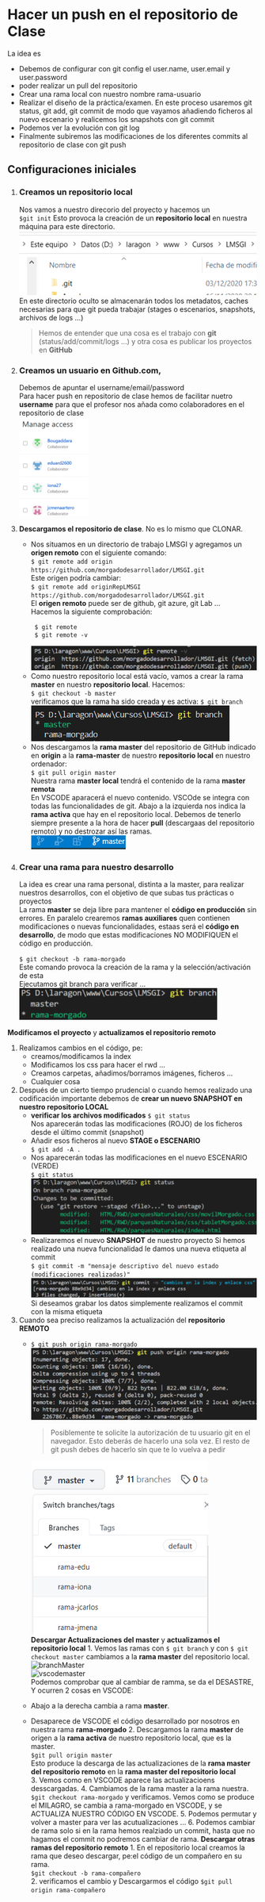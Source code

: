 # Hacer un push en el repositorio de Clase
La idea es 
* Debemos de configurar con git config el user.name, user.email y user.password
* poder realizar un pull del repositorio
* Crear una rama local con nuestro nombre rama-usuario
* Realizar el diseño de la práctica/examen. En este proceso usaremos git status, git add, git commit de modo que vayamos añadiendo ficheros al nuevo escenario y realicemos los snapshots con git commit
* Podemos ver la evolución con git log
* Finalmente subiremos las modificaciones de los diferentes commits al repositorio de clase con git push
## Configuraciones iniciales
1. ### Creamos un repositorio local
   Nos vamos a nuestro direcorio del proyecto y hacemos un  
   `$git init` Esto provoca la creación de un **repositorio local** en nuestra máquina para este directorio.
   ![gitinit](./img/gitinit.png)  
   En este directorio oculto se almacenarán todos los metadatos, caches necesarias para que git pueda trabajar (stages o escenarios, snapshots, archivos de logs ...)  
   > Hemos de entender que una cosa es el trabajo con **git** (status/add/commit/logs ...) y otra cosa es publicar los proyectos en **GitHub**  
2. ### Creamos un **usuario en Github.com**, 
   Debemos de apuntar el username/email/password  
   Para hacer push en repositorio de clase hemos de facilitar nuetro **username** para que el profesor nos añada como colaboradores en el repositorio de clase  
    ![colaboradores](./img/colaboradores.png)
3. **Descargamos el repositorio de clase**. 
   No es lo mismo que CLONAR. 
   * Nos situamos en un directorio de trabajo LMSGI y agregamos un **origen remoto** con el siguiente comando:  
   `$ git remote add origin https://github.com/morgadodesarrollador/LMSGI.git`  
   Este origen podría cambiar:  
   `$ git remote add originRepLMSGI https://github.com/morgadodesarrollador/LMSGI.git`  
   El  **origen remoto** puede ser de github, git azure, git Lab ...   
   Hacemos la siguiente comprobación:  
     ```
      $ git remote  
      $ git remote -v
     ``` 
     ![remote](./img/remote.png)
   * Como nuestro repositorio local está vacío, vamos a crear la rama **master** en nuestro **repositorio local**. Hacemos:  
    `$ git checkout -b master`  
    verificamos que la rama ha sido creada y es activa: 
     `$ git branch`  
      ![remote](./img/brachmaster.png)
   * Nos descargamos la **rama master** del repositorio de GitHub indicado en **origin** a la **rama-master** de nuestro **repositorio local** en nuestro ordenador:  
    `$ git pull origin master`  
    Nuestra rama **master local** tendrá el contenido de la rama **master remota**  
    En VSCODE aparacerá el nuevo contenido. VSCOde se integra con todas las funcionalidades de git. Abajo a la izquierda nos indica la **rama activa** que hay en el repositorio local. Debemos de tenerlo siempre presente a la hora de hacer **pull** (descargaas del repositorio remoto) y no destrozar así las ramas.  
    ![vscodemaster](./img/vscodemaster.png)
5. ### Crear una rama para nuestro desarrollo 
    La idea es crear una rama personal, distinta a la master, para realizar nuestros desarrollos, con el objetivo de que subas tus prácticas o proyectos  
    La rama **master** se deja libre para mantener el **código en producción** sin errores.
    En paralelo crearemos **ramas auxiliares** quen contienen modificaciones o nuevas funcionalidades, estaas será el **código en desarrollo**, de modo que estas modificaciones NO MODIFIQUEN el código en producción.  
   
    `$ git checkout -b rama-morgado`  
    Este comando provoca la creación de la rama y la selección/activación de esta  
    Ejecutamos git branch para verificar ...  
    ![brach](./img/branh.png)  

**Modificamos el proyecto** y **actualizamos el repositorio remoto** 
   1. Realizamos cambios en el código, pe:
      * creamos/modificamos la index
      * Modificamos los css para hacer el rwd ...
      * Creamos carpetas, añadimos/borramos imágenes, ficheros ...
      * Cualquier cosa
   2. Después de un cierto tiempo prudencial o cuando hemos realizado una codificación importante debemos de **crear un nuevo SNAPSHOT en nuestro repositorio LOCAL**
      * **verificar los archivos modificados**
        `$ git status`  
        Nos aparecerán todas las modificaciones (ROJO) de los ficheros desde el último commit (snapshot)  
      * Añadir esos ficheros al nuevo **STAGE o ESCENARIO**  
        `$ git add -A .`
      * Nos aparecerán todas las modificaciones en el nuevo ESCENARIO (VERDE)  
        `$ git status`  
        ![statusOK](./img/statusOK.png)
      * Realizaremos el nuevo **SNAPSHOT** de nuestro proyecto
        Si hemos realizado una nueva funcionalidad le damos una nueva etiqueta al commit  
        `$ git commit -m "mensaje descriptivo del nuevo estado (modificaciones realizadas)"`    
        ![commit](./img/commit.png)  
        Si deseamos grabar los datos simplemente realizamos el commit con la misma etiqueta
   3. Cuando sea preciso realizamos la actualización del **repositorio REMOTO**  
      * `$ git push origin rama-morgado`  
        ![push](./img/push.png)  
        > Posiblemente te solicite la autorización  de tu usuario git en el navegador. Esto deberás de hacerlo una sola vez. El resto de git push debes de hacerlo sin que te lo vuelva a pedir   
        
        ![ramas](./img/ramas.png)  
**Descargar Actualizaciones del master** y **actualizamos el repositorio local** 
    1. Vemos las ramas con `$ git branch` y con `$ git checkout master` cambiamos a la **rama master** del repositorio local.  
        ![branchMaster](./img/branchmaster.png)  
        ![vscodemaster](./img/vscodehmaster.png)  
      Podemos comprobar que al cambiar de ramma, se da el DESASTRE, Y ocurren 2 cosas en VSCODE:  
      * Abajo a la derecha cambia a rama **master**.
      * Desaparece de VSCODE el código desarrollado por nosotros en nuestra rama **rama-morgado**
    2. Descargamos la rama **master** de origen a la **rama activa** de nuestro repositorio local, que es la master.  
      `$git pull origin master`  
      Esto produce la descarga  de las actualizaciones de la **rama master del repositorio remoto** en la **rama master del repositorio local**  
    3. Vemos como en VSCODE aparece las actualizacioens desscargadas. 
    4. Cambiamos de la rama master a la rama nuestra. `$git checkout rama-morgado` y verificamos.
       Vemos como se produce el MILAGRO, se cambia a rama-morgado en VSCODE, y se ACTUALIZA NUESTRO CÓDIGO EN VSCODE.
    5. Podemos permutar y volver a master para ver las acutualizaciones ...
    6. Podemos cambiar de rama solo si en la rama hemos realziado un commit, hasta que no hagamos el commit no podremos cambiar de rama.
**Descargar otras ramas del repositorio remoto** 
    1. En el repositorio local creamos la rama que deseo descargar, pe:el código de un compañero en su rama.  
       `$git checkout -b rama-compañero`  
    2. verificamos el cambio y Descargarmos el código
       `$git pull origin rama-compañero`